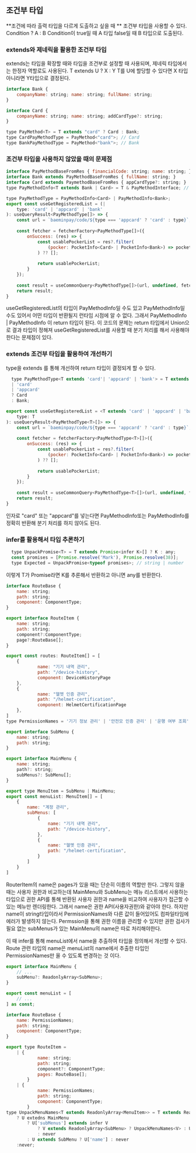 ## 조건부 타입
**조건에 따라 출력 타입을 다르게 도출하고 싶을 때 ** 조건부 타입을 사용할 수 있다.
Condition ? A : B  Condition이 true일 때 A 타입 false일 때 B 타입으로 도출된다.

### extends와 제네릭을 활용한 조건부 타입
extends는 타입을 확장할 때와 타입을 조건부로 설정할 때 사용되며, 제네릭 타입에서는 한정자 역할로도 사용된다.
T extends U ? X : Y T를 U에 할당할 수 있다면 X 타입 아니라면 Y타입으로 결정된다.

```javascript
interface Bank {
	companyName: string; name: string; fullName: string;
}

interface Card {
	companyName: string; name: string; addCardType?: string;
}

type PayMethod<T> = T extends "card" ? Card : Bank;
type CardPayMethodType = PayMethod<"card">; // Card
type BankPayMethodType = PayMethod<"bank">; // Bank
```

### 조건부 타입을 사용하지 않았을 때의 문제점
```javascript
interface PayMethodBaseFromRes { financialCode: string; name: string; }
interface Bank extends PayMethodBaseFromRes { fullName: string; }
interface Card extends PaymethodBaseFromRes { appCardType?: string; }
type PayMethodInfo<T extends Bank | Card> = T & PayMethodInterface; // PayMethodInterface는 UI를 위한 값 타입 

type PayMethodType = PayMethodInfo<Card> | PayMethodInfo<Bank>;
export const useGetRegisteredList = (|
	type: 'card' | 'appcard' | 'bank'
): useQueryResult<PayMethodType[]> => {
	const url = `baeminpay/code/${type === 'appcard' ? 'card' : type}`;
	
	const fetcher = fetcherFactory<PayMethodType[]>({
		onSuccess: (res) => {
			const usablePockerList = res?.filter(
				(pocker: PocketInfo<Card> | PocketInfo<Bank>) => pocket?.useType === 'USE'
			) ?? [];
			
			return usablePockerList;
		}
	});
	
	const result = useCommonQuery<PayMethodType[]>(url, undefined, fetcher);
	return result;
}
```
useGetRegisteredList의 타입이 PayMethodInfo<Card>일 수도 있고 PayMethodInfo<Bank>일 수도 있어서 어떤 타입이 반환될지 런타임 시점에 알 수 없다.
그래서 PayMethodInfo<Card> | PayMethodInfo<Bank> 이 return 타입이 된다.
이 코드의 문제는 return 타입에서 Union으로 결과 타입이 정해져 useGetRegisteredList를 사용할 때 분기 처리를 해서 사용해야한다는 문제점이 있다.

### extends 조건부 타입을 활용하여 개선하기

type을 extends 를 통해 개선하여 return 타입이 결정되게 할 수 있다.
```javascript
  type PayMethodType<T extends 'card'| 'appcard' | 'bank'> = T extends
  | 'card'
  | 'appcard'
  ? Card
  : Bank;
```

```javascript
export const useGetRegisteredList = <T extends 'card' | 'appcard' | 'bank'>(
	type: T
): useQueryResult<PayMethodType<T>[]> => {
	const url = `baeminpay/code/${type === 'appcard' ? 'card' : type}`;
	
	const fetcher = fetcherFactory<PayMethodType<T>[]>({
		onSuccess: (res) => {
			const usablePockerList = res?.filter(
				(pocker: PocketInfo<Card> | PocketInfo<Bank>) => pocket?.useType === 'USE'
			) ?? [];
			
			return usablePockerList;
		}
	});
	
	const result = useCommonQuery<PayMethodType<T>[]>(url, undefined, fetcher);
	return result;
}
```
인자로 "card" 또는 "appcard"를 넣는다면 PayMethodInfo<Card>또는 PayMethodInfo<Bank>를 정확히 반환해 분기 처리를 하지 않아도 된다.

### infer를 활용해서 타입 추론하기
```javascript
  type UnpackPromise<T> = T extends Promise<infer K>[] ? K : any;
  const promises = [Promise.resolve('Mark'), Promise.resolve(38)];
  type Expected = UnpackPromise<typeof promises>; // string | number
```
이렇게 T가 Promise라면 K를 추론해서 반환하고 아니면 any를 반환한다.

```javascript
interface RouteBase {
	name: string;
	path: string;
	component: ComponentType;
}

export interface RouteItem {
	name: string;
	path: string;
	component?:ComponentType;
	page?:RouteBase[];
}

export const routes: RouteItem[] = [
	{
			name: "기기 내역 관리",
			path: "/device-history",
			component: DeviceHistoryPage
	},
	{
			name: "헬멧 인증 관리",
			path: "/helmet-certification",
			component: HelmetCertificationPage
	},
]
type PermissionNames = '기기 정보 관리' | '안전모 인증 관리' | '운행 여부 조회'; // 예시임
```

```javascript
export interface SubMenu {
	name: string;
	path: string;
}

export interface MainMenu {
	name: string;
	path?: string;
	subMenus?: SubMenu[];
}

export type MenuItem = SubMenu | MainMenu;
export const menuList: MenuItem[] = [
	{
		name: "계정 관리",
		subMenus: [
			{
				name: "기기 내역 관리",
				path: "/device-history",
			},
			{
				name: "헬멧 인증 관리",
				path: "/helmet-certification",
			}
		]
	}
]
```

RouterItem의 name은 pages가 있을 때는 단순히 이름의 역할만 한다. 그렇지 않을 때는 사용자 권한과 비교하는데
MainMenu와 SubMenu는 메뉴 리스트에서 사용하는 타입으로 권한 API를 통해 반환된 사용자 권한과 name을 비교하여 사용자가 접근할 수 있는 메뉴만 렌더링한다.
그래서 name은 권한 API(사용자권한)와 같아야 한다. 하지만 name이 string타입이라서 PermissionNames와 다른 값이 들어있어도 컴파일타임에 에러가 발생하지 않는다.
Permssion을 통해 권한 이름을 관리할 수 있지만 권한 검사가 필요 없는 subMenus가 있는 MainMenu의 name은 따로 처리해야한다.

이 때 infer를 통해 menuList에서 name을 추출하여 타입을 정의해서 개선할 수 있다. 
Route 관련 타입의 name은 menuList의 name에서 추출한 타입인 PermissionNames만 올 수 있도록 변경하는 것 이다.

```javascript
export interface MainMenu {
	// ...
	subMenu?: ReadonlyArray<SubMenu>;
}

export const menuList = [
	// ...
] as const;

interface RouteBase {
	name: PermissionNames;
	path: string;
	component: ComponentType;
}

export type RouteItem =
	| {
			name: string;
			path: string;
			component?: ComponentType;
			pages: RouteBase[];
		}
	| {
			name: PermissionNames;
			path: string;
			component: ComponentType;
		}
type UnpackMenuNames<T extends ReadonlyArray<MenuItem>> = T extends ReadonlyArray<infer U>
	? U extedns MainMenu
		? U['subMenus'] extends infer V
			? V extends ReadonlyArray<SubMenu> ? UnpackMenuNames<V> : U['name']
			: never
		: U extends SubMenu ? U['name'] : never
	:never;
```

